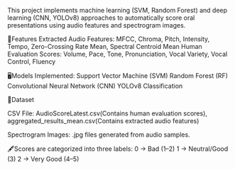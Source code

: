This project implements machine learning (SVM, Random Forest) and deep learning (CNN, YOLOv8) approaches to automatically score oral presentations using audio features and spectrogram images.

📌Features
Extracted Audio Features: MFCC, Chroma, Pitch, Intensity, Tempo, Zero-Crossing Rate Mean, Spectral Centroid Mean
Human Evaluation Scores: Volume, Pace, Tone, Pronunciation, Vocal Variety, Vocal Control, Fluency

🖥️Models Implemented:
Support Vector Machine (SVM)
Random Forest (RF)
Convolutional Neural Network (CNN)
YOLOv8 Classification

📂Dataset

CSV File: AudioScoreLatest.csv(Contains human evaluation scores), aggregated_results_mean.csv(Contains extracted audio features)

Spectrogram Images: .jpg files generated from audio samples.

🖋️Scores are categorized into three labels:
0 → Bad (1–2)
1 → Neutral/Good (3)
2 → Very Good (4–5)
